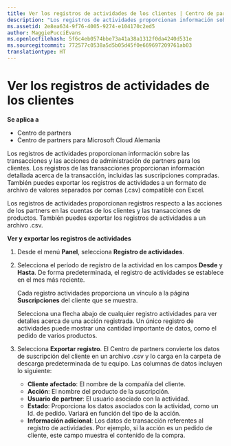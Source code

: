 ```yaml
---
title: Ver los registros de actividades de los clientes | Centro de partners
description: "Los registros de actividades proporcionan información sobre las transacciones y las acciones de administración de partners para los clientes."
ms.assetid: 2e8ea634-9f76-4005-9274-e104170c2ed5
author: MaggiePucciEvans
ms.openlocfilehash: 5f6c4eb0574bbe73a41a38a1312f0da4240d531e
ms.sourcegitcommit: 772577c0538a5d5b05d45f0e669697209761ab03
translationtype: HT
---
```

# <a name="view-customer-activity-logs"></a>Ver los registros de actividades de los clientes

**Se aplica a**

-  Centro de partners
-  Centro de partners para Microsoft Cloud Alemania

Los registros de actividades proporcionan información sobre las transacciones y las acciones de administración de partners para los clientes. Los registros de las transacciones proporcionan información detallada acerca de la transacción, incluidas las suscripciones compradas. También puedes exportar los registros de actividades a un formato de archivo de valores separados por comas (.csv) compatible con Excel.

Los registros de actividades proporcionan registros respecto a las acciones de los partners en las cuentas de los clientes y las transacciones de productos. También puedes exportar los registros de actividades a un archivo .csv.

**Ver y exportar los registros de actividades**

1.  Desde el menú **Panel**, selecciona **Registro de actividades**.
2.  Selecciona el período de registro de la actividad en los campos **Desde** y **Hasta**. De forma predeterminada, el registro de actividades se establece en el mes más reciente.

    Cada registro actividades proporciona un vínculo a la página **Suscripciones** del cliente que se muestra.

    Selecciona una flecha abajo de cualquier registro actividades para ver detalles acerca de una acción registrada. Un único registro de actividades puede mostrar una cantidad importante de datos, como el pedido de varios productos.

3.  Selecciona **Exportar registro**. El Centro de partners convierte los datos de suscripción del cliente en un archivo .csv y lo carga en la carpeta de descarga predeterminada de tu equipo. Las columnas de datos incluyen lo siguiente:
    -   **Cliente afectado**: El nombre de la compañía del cliente.
    -   **Acción**: El nombre del producto de la suscripción.
    -   **Usuario de partner**: El usuario asociado con la actividad.
    -   **Estado**: Proporciona los datos asociados con la actividad, como un Id. de pedido. Variará en función del tipo de la acción.
    -   **Información adicional**: Los datos de transacción referentes al registro de actividades. Por ejemplo, si la acción es un pedido de cliente, este campo muestra el contenido de la compra.

 

 



